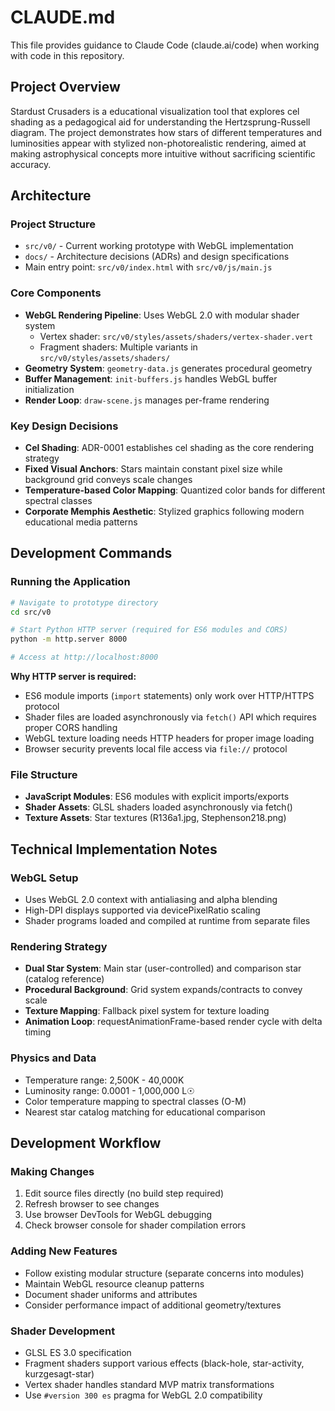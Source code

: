 # CLAUDE.md

This file provides guidance to Claude Code (claude.ai/code) when working with code in this repository.

## Project Overview

Stardust Crusaders is a educational visualization tool that explores cel shading as a pedagogical aid for understanding the Hertzsprung-Russell diagram. The project demonstrates how stars of different temperatures and luminosities appear with stylized non-photorealistic rendering, aimed at making astrophysical concepts more intuitive without sacrificing scientific accuracy.

## Architecture

### Project Structure
- `src/v0/` - Current working prototype with WebGL implementation
- `docs/` - Architecture decisions (ADRs) and design specifications
- Main entry point: `src/v0/index.html` with `src/v0/js/main.js`

### Core Components
- **WebGL Rendering Pipeline**: Uses WebGL 2.0 with modular shader system
  - Vertex shader: `src/v0/styles/assets/shaders/vertex-shader.vert`
  - Fragment shaders: Multiple variants in `src/v0/styles/assets/shaders/`
- **Geometry System**: `geometry-data.js` generates procedural geometry
- **Buffer Management**: `init-buffers.js` handles WebGL buffer initialization
- **Render Loop**: `draw-scene.js` manages per-frame rendering

### Key Design Decisions
- **Cel Shading**: ADR-0001 establishes cel shading as the core rendering strategy
- **Fixed Visual Anchors**: Stars maintain constant pixel size while background grid conveys scale changes
- **Temperature-based Color Mapping**: Quantized color bands for different spectral classes
- **Corporate Memphis Aesthetic**: Stylized graphics following modern educational media patterns

## Development Commands

### Running the Application
```bash
# Navigate to prototype directory
cd src/v0

# Start Python HTTP server (required for ES6 modules and CORS)
python -m http.server 8000

# Access at http://localhost:8000
```

**Why HTTP server is required:**
- ES6 module imports (`import` statements) only work over HTTP/HTTPS protocol
- Shader files are loaded asynchronously via `fetch()` API which requires proper CORS handling
- WebGL texture loading needs HTTP headers for proper image loading
- Browser security prevents local file access via `file://` protocol

### File Structure
- **JavaScript Modules**: ES6 modules with explicit imports/exports
- **Shader Assets**: GLSL shaders loaded asynchronously via fetch()
- **Texture Assets**: Star textures (R136a1.jpg, Stephenson218.png)

## Technical Implementation Notes

### WebGL Setup
- Uses WebGL 2.0 context with antialiasing and alpha blending
- High-DPI displays supported via devicePixelRatio scaling
- Shader programs loaded and compiled at runtime from separate files

### Rendering Strategy
- **Dual Star System**: Main star (user-controlled) and comparison star (catalog reference)
- **Procedural Background**: Grid system expands/contracts to convey scale
- **Texture Mapping**: Fallback pixel system for texture loading
- **Animation Loop**: requestAnimationFrame-based render cycle with delta timing

### Physics and Data
- Temperature range: 2,500K - 40,000K
- Luminosity range: 0.0001 - 1,000,000 L☉
- Color temperature mapping to spectral classes (O-M)
- Nearest star catalog matching for educational comparison

## Development Workflow

### Making Changes
1. Edit source files directly (no build step required)
2. Refresh browser to see changes
3. Use browser DevTools for WebGL debugging
4. Check browser console for shader compilation errors

### Adding New Features
- Follow existing modular structure (separate concerns into modules)
- Maintain WebGL resource cleanup patterns
- Document shader uniforms and attributes
- Consider performance impact of additional geometry/textures

### Shader Development
- GLSL ES 3.0 specification
- Fragment shaders support various effects (black-hole, star-activity, kurzgesagt-star)
- Vertex shader handles standard MVP matrix transformations
- Use `#version 300 es` pragma for WebGL 2.0 compatibility